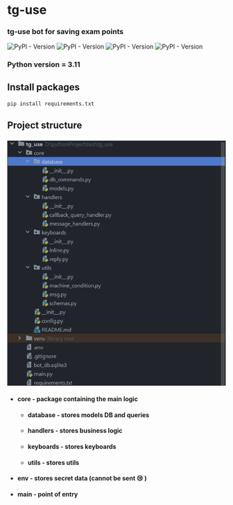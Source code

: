 # tg-use
### tg-use bot for saving exam points

![PyPI - Version](https://img.shields.io/pypi/v/aiogram?label=aiogram)
![PyPI - Version](https://img.shields.io/pypi/v/python-dotenv?label=python-dotenv)
![PyPI - Version](https://img.shields.io/pypi/v/sqlalchemy?label=sqlalchemy)
![PyPI - Version](https://img.shields.io/pypi/v/aiosqlite?label=aiosqlite&color=blue)

### Python version = 3.11

## Install packages

```shell
pip install requirements.txt
```

## Project structure
### 
![img.png](docs/img.png)


- #### core - package containing the main logic
   - #### database - stores models DB and queries
   - #### handlers - stores  business logic
   - #### keyboards - stores keyboards
   - #### utils - stores utils
- #### env - stores secret data (cannot be sent 😢  )
- #### main - point of entry
